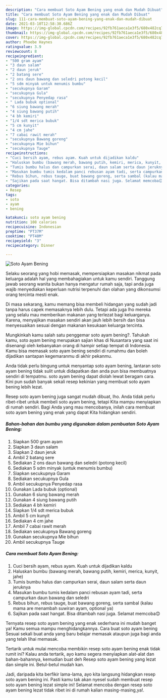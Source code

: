 ```yaml
---
description: "Cara membuat Soto Ayam Bening yang enak dan Mudah Dibuat"
title: "Cara membuat Soto Ayam Bening yang enak dan Mudah Dibuat"
slug: 111-cara-membuat-soto-ayam-bening-yang-enak-dan-mudah-dibuat
date: 2021-03-10T12:58:30.686Z
image: https://img-global.cpcdn.com/recipes/92fb761aeca1e3f5/680x482cq70/soto-ayam-bening-foto-resep-utama.jpg
thumbnail: https://img-global.cpcdn.com/recipes/92fb761aeca1e3f5/680x482cq70/soto-ayam-bening-foto-resep-utama.jpg
cover: https://img-global.cpcdn.com/recipes/92fb761aeca1e3f5/680x482cq70/soto-ayam-bening-foto-resep-utama.jpg
author: Phoebe Haynes
ratingvalue: 3.9
reviewcount: 8
recipeingredient:
- "500 gram ayam"
- "3 daun salam"
- "2 daun jeruk"
- "2 batang sere"
- "2 ons daun bawang dan seledri potong kecil"
- "5 sdm minyak untuk menumis bumbu"
- "secukupnya Garam"
- "secukupnya Gula"
- "secukupnya Penyedap rasa"
- " Lada bubuk optional"
- "6 siung bawang merah"
- "4 siung bawang putih"
- "4 bh kemiri"
- "1/4 sdt merica bubuk"
- "5 cm kunyit"
- "4 cm jahe"
- "7 cabai rawit merah"
- "secukupnya Bawang goreng"
- "secukupnya Mie bihun"
- "secukupnya Tauge"
recipeinstructions:
- "Cuci bersih ayam, rebus ayam. Kuah untuk dijadikan kaldu"
- "Haluskan bumbu (bawang merah, bawang putih, kemiri, merica, kunyit, jahe)"
- "Tumis bumbu halus dan campurkan serai, daun salam serta daun jeruknya"
- "Masukan bumbu tumis kedalam panci rebusan ayam tadi, serta campurkan daun bawang dan seledri"
- "Rebus bihun, rebus tauge, buat bawang goreng, serta sambal (kalau mama are menambah suwiran ayam, optional ya)"
- "Sajikan pada saat hangat. Bisa ditambah nasi juga. Selamat memcoba😊"
categories:
- Resep
tags:
- soto
- ayam
- bening

katakunci: soto ayam bening 
nutrition: 108 calories
recipecuisine: Indonesian
preptime: "PT37M"
cooktime: "PT40M"
recipeyield: "3"
recipecategory: Dinner

---
```



![Soto Ayam Bening](https://img-global.cpcdn.com/recipes/92fb761aeca1e3f5/680x482cq70/soto-ayam-bening-foto-resep-utama.jpg)

Selaku seorang yang hobi memasak, mempersiapkan masakan nikmat pada keluarga adalah hal yang membahagiakan untuk kamu sendiri. Tanggung jawab seorang  wanita bukan hanya mengatur rumah saja, tapi anda juga wajib menyediakan keperluan nutrisi terpenuhi dan olahan yang dikonsumsi orang tercinta mesti enak.

Di masa  sekarang, kamu memang bisa membeli hidangan yang sudah jadi tanpa harus capek memasaknya lebih dulu. Tetapi ada juga lho mereka yang selalu mau memberikan makanan yang terlezat bagi keluarganya. Karena, menyajikan masakan sendiri akan jauh lebih bersih dan bisa menyesuaikan sesuai dengan makanan kesukaan keluarga tercinta. 



Mungkinkah kamu salah satu penggemar soto ayam bening?. Tahukah kamu, soto ayam bening merupakan sajian khas di Nusantara yang saat ini disenangi oleh kebanyakan orang di hampir setiap tempat di Indonesia. Kamu bisa memasak soto ayam bening sendiri di rumahmu dan boleh dijadikan santapan kegemaranmu di akhir pekanmu.

Anda tidak perlu bingung untuk menyantap soto ayam bening, lantaran soto ayam bening tidak sulit untuk didapatkan dan anda pun bisa membuatnya sendiri di tempatmu. soto ayam bening dapat diolah lewat beragam cara. Kini pun sudah banyak sekali resep kekinian yang membuat soto ayam bening lebih lezat.

Resep soto ayam bening juga sangat mudah dibuat, lho. Anda tidak perlu ribet-ribet untuk membeli soto ayam bening, tetapi Kita mampu menyiapkan di rumah sendiri. Bagi Anda yang mau mencobanya, inilah cara membuat soto ayam bening yang enak yang dapat Kita hidangkan sendiri.

<!--inarticleads1-->

##### Bahan-bahan dan bumbu yang digunakan dalam pembuatan Soto Ayam Bening:

1. Siapkan 500 gram ayam
1. Siapkan 3 daun salam
1. Siapkan 2 daun jeruk
1. Ambil 2 batang sere
1. Sediakan 2 ons daun bawang dan seledri (potong kecil)
1. Sediakan 5 sdm minyak (untuk menumis bumbu)
1. Siapkan secukupnya Garam
1. Sediakan secukupnya Gula
1. Ambil secukupnya Penyedap rasa
1. Gunakan  Lada bubuk (optional)
1. Gunakan 6 siung bawang merah
1. Gunakan 4 siung bawang putih
1. Sediakan 4 bh kemiri
1. Siapkan 1/4 sdt merica bubuk
1. Ambil 5 cm kunyit
1. Sediakan 4 cm jahe
1. Ambil 7 cabai rawit merah
1. Sediakan secukupnya Bawang goreng
1. Gunakan secukupnya Mie bihun
1. Ambil secukupnya Tauge




<!--inarticleads2-->

##### Cara membuat Soto Ayam Bening:

1. Cuci bersih ayam, rebus ayam. Kuah untuk dijadikan kaldu
1. Haluskan bumbu (bawang merah, bawang putih, kemiri, merica, kunyit, jahe)
1. Tumis bumbu halus dan campurkan serai, daun salam serta daun jeruknya
1. Masukan bumbu tumis kedalam panci rebusan ayam tadi, serta campurkan daun bawang dan seledri
1. Rebus bihun, rebus tauge, buat bawang goreng, serta sambal (kalau mama are menambah suwiran ayam, optional ya)
1. Sajikan pada saat hangat. Bisa ditambah nasi juga. Selamat memcoba😊




Ternyata resep soto ayam bening yang enak sederhana ini mudah banget ya! Kamu semua mampu menghidangkannya. Cara buat soto ayam bening Sesuai sekali buat anda yang baru belajar memasak ataupun juga bagi anda yang telah lihai memasak.

Tertarik untuk mulai mencoba membikin resep soto ayam bening enak tidak rumit ini? Kalau anda tertarik, ayo kamu segera menyiapkan alat-alat dan bahan-bahannya, kemudian buat deh Resep soto ayam bening yang lezat dan simple ini. Betul-betul mudah kan. 

Jadi, daripada kita berfikir lama-lama, ayo kita langsung hidangkan resep soto ayam bening ini. Pasti kamu tak akan nyesel sudah membuat resep soto ayam bening lezat simple ini! Selamat mencoba dengan resep soto ayam bening lezat tidak ribet ini di rumah kalian masing-masing,ya!.

